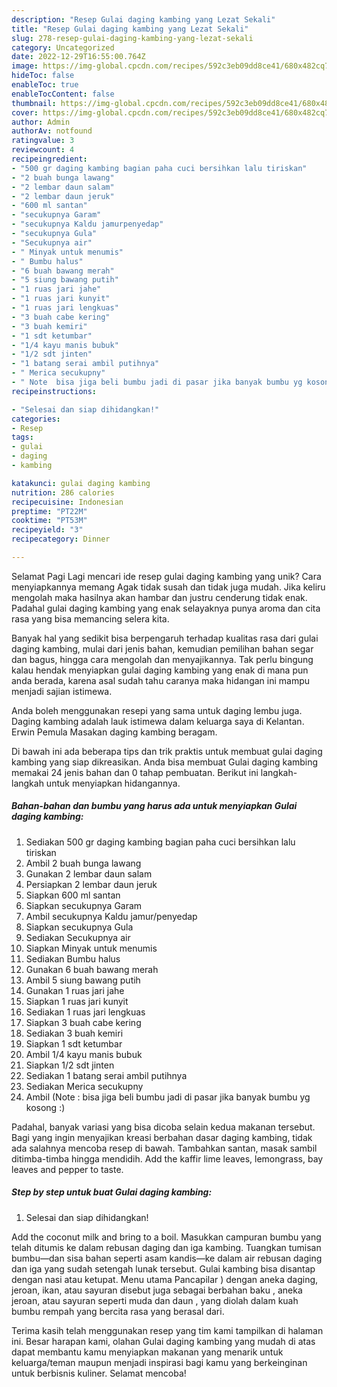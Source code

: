 ```yaml
---
description: "Resep Gulai daging kambing yang Lezat Sekali"
title: "Resep Gulai daging kambing yang Lezat Sekali"
slug: 278-resep-gulai-daging-kambing-yang-lezat-sekali
category: Uncategorized
date: 2022-12-29T16:55:00.764Z
image: https://img-global.cpcdn.com/recipes/592c3eb09dd8ce41/680x482cq70/gulai-daging-kambing-foto-resep-utama.jpg
hideToc: false
enableToc: true
enableTocContent: false
thumbnail: https://img-global.cpcdn.com/recipes/592c3eb09dd8ce41/680x482cq70/gulai-daging-kambing-foto-resep-utama.jpg
cover: https://img-global.cpcdn.com/recipes/592c3eb09dd8ce41/680x482cq70/gulai-daging-kambing-foto-resep-utama.jpg
author: Admin
authorAv: notfound
ratingvalue: 3
reviewcount: 4
recipeingredient:
- "500 gr daging kambing bagian paha cuci bersihkan lalu tiriskan"
- "2 buah bunga lawang"
- "2 lembar daun salam"
- "2 lembar daun jeruk"
- "600 ml santan"
- "secukupnya Garam"
- "secukupnya Kaldu jamurpenyedap"
- "secukupnya Gula"
- "Secukupnya air"
- " Minyak untuk menumis"
- " Bumbu halus"
- "6 buah bawang merah"
- "5 siung bawang putih"
- "1 ruas jari jahe"
- "1 ruas jari kunyit"
- "1 ruas jari lengkuas"
- "3 buah cabe kering"
- "3 buah kemiri"
- "1 sdt ketumbar"
- "1/4 kayu manis bubuk"
- "1/2 sdt jinten"
- "1 batang serai ambil putihnya"
- " Merica secukupny"
- " Note  bisa jiga beli bumbu jadi di pasar jika banyak bumbu yg kosong "
recipeinstructions:

- "Selesai dan siap dihidangkan!"
categories:
- Resep
tags:
- gulai
- daging
- kambing

katakunci: gulai daging kambing 
nutrition: 286 calories
recipecuisine: Indonesian
preptime: "PT22M"
cooktime: "PT53M"
recipeyield: "3"
recipecategory: Dinner

---
```



Selamat Pagi Lagi mencari ide resep gulai daging kambing yang unik? Cara menyiapkannya memang Agak tidak susah dan tidak juga mudah. Jika keliru mengolah maka hasilnya akan hambar dan justru cenderung tidak enak. Padahal gulai daging kambing yang enak selayaknya punya aroma dan cita rasa yang bisa memancing selera kita.


Banyak hal yang sedikit bisa berpengaruh terhadap kualitas rasa dari gulai daging kambing, mulai dari jenis bahan, kemudian pemilihan bahan segar dan bagus, hingga cara mengolah dan menyajikannya. Tak perlu bingung kalau hendak menyiapkan gulai daging kambing yang enak di mana pun anda berada, karena asal sudah tahu caranya maka hidangan ini mampu menjadi sajian istimewa.

Anda boleh menggunakan resepi yang sama untuk daging lembu juga. Daging kambing adalah lauk istimewa dalam keluarga saya di Kelantan. Erwin Pemula Masakan daging kambing beragam.


Di bawah ini ada beberapa tips dan trik praktis untuk membuat gulai daging kambing yang siap dikreasikan. Anda bisa membuat Gulai daging kambing memakai 24 jenis bahan dan 0 tahap pembuatan. Berikut ini langkah-langkah untuk menyiapkan hidangannya.

<!--inarticleads1-->

##### Bahan-bahan dan bumbu yang harus ada untuk menyiapkan Gulai daging kambing:

1. Sediakan 500 gr daging kambing bagian paha cuci bersihkan lalu tiriskan
1. Ambil 2 buah bunga lawang
1. Gunakan 2 lembar daun salam
1. Persiapkan 2 lembar daun jeruk
1. Siapkan 600 ml santan
1. Siapkan secukupnya Garam
1. Ambil secukupnya Kaldu jamur/penyedap
1. Siapkan secukupnya Gula
1. Sediakan Secukupnya air
1. Siapkan  Minyak untuk menumis
1. Sediakan  Bumbu halus
1. Gunakan 6 buah bawang merah
1. Ambil 5 siung bawang putih
1. Gunakan 1 ruas jari jahe
1. Siapkan 1 ruas jari kunyit
1. Sediakan 1 ruas jari lengkuas
1. Siapkan 3 buah cabe kering
1. Sediakan 3 buah kemiri
1. Siapkan 1 sdt ketumbar
1. Ambil 1/4 kayu manis bubuk
1. Siapkan 1/2 sdt jinten
1. Sediakan 1 batang serai ambil putihnya
1. Sediakan  Merica secukupny
1. Ambil  (Note : bisa jiga beli bumbu jadi di pasar jika banyak bumbu yg kosong :)


Padahal, banyak variasi yang bisa dicoba selain kedua makanan tersebut. Bagi yang ingin menyajikan kreasi berbahan dasar daging kambing, tidak ada salahnya mencoba resep di bawah. Tambahkan santan, masak sambil ditimba-timba hingga mendidih. Add the kaffir lime leaves, lemongrass, bay leaves and pepper to taste. 

<!--inarticleads2-->

##### Step by step untuk buat Gulai daging kambing:


1. Selesai dan siap dihidangkan!

Add the coconut milk and bring to a boil. Masukkan campuran bumbu yang telah ditumis ke dalam rebusan daging dan iga kambing. Tuangkan tumisan bumbu—dan sisa bahan seperti asam kandis—ke dalam air rebusan daging dan iga yang sudah setengah lunak tersebut. Gulai kambing bisa disantap dengan nasi atau ketupat. Menu utama Pancapilar ) dengan aneka daging, jeroan, ikan, atau sayuran disebut juga sebagai berbahan baku , aneka jeroan, atau sayuran seperti muda dan daun , yang diolah dalam kuah bumbu rempah yang bercita rasa yang berasal dari. 

Terima kasih telah menggunakan resep yang tim kami tampilkan di halaman ini. Besar harapan kami, olahan Gulai daging kambing yang mudah di atas dapat membantu kamu menyiapkan makanan yang menarik untuk keluarga/teman maupun menjadi inspirasi bagi kamu yang berkeinginan untuk berbisnis kuliner. Selamat mencoba!
